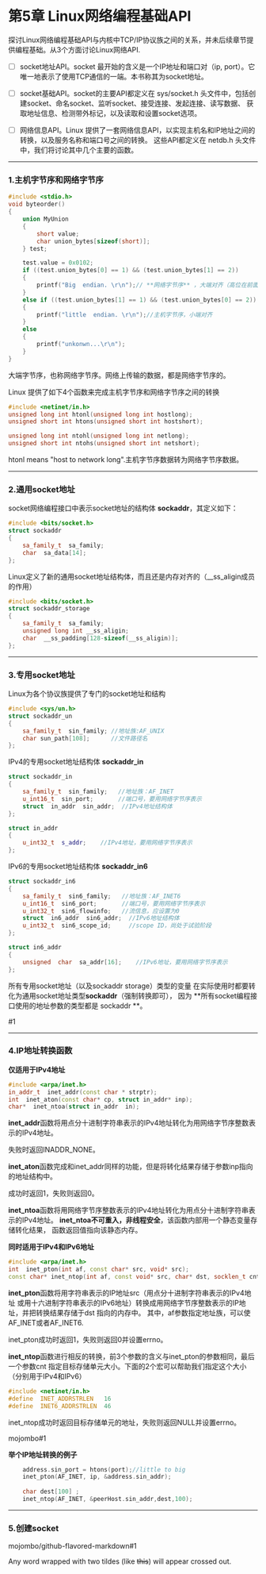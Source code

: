 # 第5章 Linux网络编程基础API

探讨Linux网络编程基础API与内核中TCP/IP协议族之间的关系，并未后续章节提供编程基础。从3个方面讨论Linux网络API.

- [ ] socket地址API。socket 最开始的含义是一个IP地址和端口对（ip, port）。它唯一地表示了使用TCP通信的一端。本书称其为socket地址。

- [ ] socket基础API。socket的主要API都定义在 sys/socket.h 头文件中，包括创建socket、命名socket、监听socket、接受连接、发起连接、读写数据、
获取地址信息、检测带外标记，以及读取和设置socket选项。

- [ ] 网络信息API。Linux 提供了一套网络信息API，以实现主机名和IP地址之间的转换，以及服务名称和端口号之间的转换。
这些API都定义在 netdb.h 头文件中，我们将讨论其中几个主要的函数。

-----------------------------------------------------------------


### 1.主机字节序和网络字节序

```C++
#include <stdio.h>
void byteorder()
{
	union MyUnion
	{
		short value;
		char union_bytes[sizeof(short)];
	} test;

	test.value = 0x0102;
	if ((test.union_bytes[0] == 1) && (test.union_bytes[1] == 2))
	{
		printf("Big  endian. \r\n");// **网络字节序** ，大端对齐（高位在前面）
	}
	else if ((test.union_bytes[1] == 1) && (test.union_bytes[0] == 2))
	{
		printf("little  endian. \r\n");//主机字节序，小端对齐
	}
	else
	{
		printf("unkonwn...\r\n");
	}
}
```

大端字节序，也称网络字节序。网络上传输的数据，都是网络字节序的。

Linux 提供了如下4个函数来完成主机字节序和网络字节序之间的转换

```C++
#include <netinet/in.h>
unsigned long int htonl(unsigned long int hostlong);
unsigned short int htons(unsigned short int hostshort);

unsigned long int ntohl(unsigned long int netlong);
unsigned short int ntohs(unsigned short int netshort);
```

htonl means "host to network long".主机字节序数据转为网络字节序数据。


-----------------------------------------------------------------


### 2.通用socket地址

socket网络编程接口中表示socket地址的结构体 **sockaddr**，其定义如下：

```C++
#include <bits/socket.h>
struct sockaddr
{
    sa_family_t  sa_family;
    char  sa_data[14];
};
```

Linux定义了新的通用socket地址结构体，而且还是内存对齐的（__ss_aligin成员的作用）

```C++
#include <bits/socket.h>
struct sockaddr_storage
{
    sa_family_t  sa_family;
    unsigned long int __ss_aligin;
    char  __ss_padding[128-sizeof(__ss_aligin)];
};
```


-----------------------------------------------------------------


### 3.专用socket地址

Linux为各个协议族提供了专门的socket地址和结构
```C++
#include <sys/un.h>
struct sockaddr_un
{
    sa_family_t  sin_family; //地址族:AF_UNIX
    char sun_path[108];      //文件路径名
};
```

IPv4的专用socket地址结构体 **sockaddr_in** 
```C++
struct sockaddr_in
{
    sa_family_t  sin_family;   //地址族：AF_INET
    u_int16_t  sin_port;       //端口号，要用网络字节序表示
    struct  in_addr  sin_addr;  //IPv4地址结构体
};

struct in_addr
{
    u_int32_t  s_addr;    //IPv4地址，要用网络字节序表示
};
```

IPv6的专用socket地址结构体  **sockaddr_in6**
```C++
struct sockaddr_in6
{
    sa_family_t  sin6_family;   //地址族：AF_INET6
    u_int16_t  sin6_port;       //端口号，要用网络字节序表示
    u_int32_t  sin6_flowinfo;   //流信息，应设置为0
    struct  in6_addr  sin6_addr;  //IPv6地址结构体
    u_int32_t  sin6_scope_id;     //scope ID，尚处于试验阶段
};

struct in6_addr
{
    unsigned  char  sa_addr[16];    //IPv6地址，要用网络字节序表示
};
```

所有专用socket地址（以及sockaddr  storage）类型的变量
在实际使用时都要转化为通用socket地址类型**sockaddr**（强制转换即可），
因为 **所有socket编程接口使用的地址参数的类型都是 sockaddr **。


#1


-----------------------------------------------------------------


### 4.IP地址转换函数


**仅适用于IPv4地址**
```C++
#include <arpa/inet.h>
in_addr_t  inet_addr(const char * strptr);
int  inet_aton(const char* cp, struct in_addr* inp);
char*  inet_ntoa(struct in_addr  in);
```
**inet_addr**函数将用点分十进制字符串表示的IPv4地址转化为用网络字节序整数表示的IPv4地址。

失败时返回INADDR_NONE。

**inet_aton**函数完成和inet_addr同样的功能，但是将转化结果存储于参数inp指向的地址结构中。

成功时返回1，失败则返回0。

**inet_ntoa**函数将用网络字节序整数表示的IPv4地址转化为用点分十进制字符串表示的IPv4地址。
**inet_ntoa不可重入，非线程安全**，该函数内部用一个静态变量存储转化结果，
函数返回值指向该静态内存。



**同时适用于IPv4和IPv6地址**
```C++
#include <arpa/inet.h>
int  inet_pton(int af, const char* src, void* src);
const char* inet_ntop(int af, const void* src, char* dst, socklen_t cnt);
```
**inet_pton**函数将用字符串表示的IP地址src（用点分十进制字符串表示的IPv4地址
或用十六进制字符串表示的IPv6地址）转换成用网络字节序整数表示的IP地址，并把转换结果存储于dst
指向的内存中。
其中，af参数指定地址族，可以使AF_INET或者AF_INET6.

inet_pton成功时返回1，失败则返回0并设置errno。

**inet_ntop**函数进行相反的转换，前3个参数的含义与inet_pton的参数相同，最后一个参数cnt
指定目标存储单元大小。下面的2个宏可以帮助我们指定这个大小（分别用于IPv4和IPv6）

```C++
#include <netinet/in.h>
#define  INET_ADDRSTRLEN   16
#define  INET6_ADDRSTRLEN  46
```
inet_ntop成功时返回目标存储单元的地址，失败则返回NULL并设置errno。




mojombo#1


**举个IP地址转换的例子**
```C++
    address.sin_port = htons(port);//little to big
    inet_pton(AF_INET, ip, &address.sin_addr);
    
    char dest[100] ;
    inet_ntop(AF_INET, &peerHost.sin_addr,dest,100);

```

-----------------------------------------------------------------

### 5.创建socket

mojombo/github-flavored-markdown#1

Any word wrapped with two tildes (like ~~this~~) will appear crossed out.

